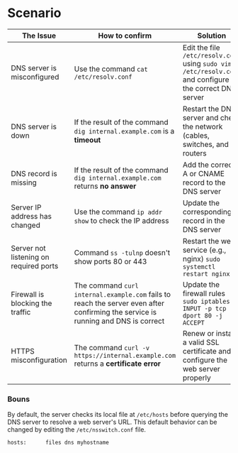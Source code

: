 # Scenario
|The Issue |How to confirm |Solution |
|----------|---------------|---------|
|DNS server is misconfigured |Use the command `cat /etc/resolv.conf` |Edit the file `/etc/resolv.conf` using `sudo vim /etc/resolv.conf` and configure the correct DNS server |
|DNS server is down |If the result of the command `dig internal.example.com` is a __timeout__ |Restart the DNS server and check the network (cables, switches, and routers |
|DNS record is missing |If the result of the command `dig internal.example.com` returns __no answer__ |Add the correct A or CNAME record to the DNS server | 
|Server IP address has changed |Use the command `ip addr show` to check the IP address |Update the corresponding record in the DNS server |
|Server not listening on required ports |Command `ss -tulnp` doesn't show ports 80 or 443 |Restart the web service (e.g., nginx) `sudo systemctl restart nginx` |
|Firewall is blocking the traffic |The command `curl internal.example.com` fails to reach the server even after confirming the service is running and DNS is correct |Update the firewall rules `sudo iptables -A INPUT -p tcp --dport 80 -j ACCEPT` |
|HTTPS misconfiguration |The command `curl -v https://internal.example.com` returns a __certificate error__ |Renew or install a valid SSL certificate and configure the web server properly |
 
### Bouns
By default, the server checks its local file at `/etc/hosts` before querying the DNS server to resolve a web server's URL. This default behavior can be changed by editing the `/etc/nsswitch.conf` file.
```
hosts:      files dns myhostname
```